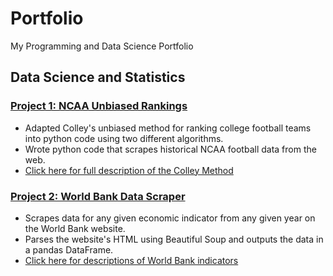 # Portfolio
My Programming and Data Science Portfolio

## Data Science and Statistics

### [Project 1: NCAA Unbiased Rankings](https://github.com/samtragesser/Computing-and-Machine-Learning-for-Economics/tree/main/ColleyRank)
* Adapted Colley's unbiased method for ranking college football teams into python code using two different algorithms.
* Wrote python code that scrapes historical NCAA football data from the web. 
* [Click here for full description of the Colley Method](https://www.colleyrankings.com/matrate.pdf)

### [Project 2: World Bank Data Scraper](https://github.com/samtragesser/Computing-and-Machine-Learning-for-Economics/tree/main/World_Bank_Import)
* Scrapes data for any given economic indicator from any given year on the World Bank website.
* Parses the website's HTML using Beautiful Soup and outputs the data in a pandas DataFrame. 
* [Click here for descriptions of World Bank indicators](https://data.worldbank.org/indicator)
